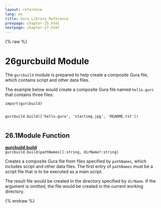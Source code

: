 ```yaml
---
layout: reference
lang: en
title: Gura Library Reference
prevpage: chapter-25.html
nextpage: chapter-27.html
---
```

{% raw %}
<h1><span class="caption-index-1">26</span>gurcbuild Module</h1>
<p>
The <code class="highlighter-rouge">gurcbuild</code> module is prepared to help create a composite Gura file, which contains script and other data files.
</p>
<p>
The example below would create a composite Gura file named <code class="highlighter-rouge">hello.gurc</code> that contains three files:
</p>
<pre class="highlight"><code>import(gurcbuild)

gurcbuild.build(['hello.gura', 'startimg.jpg', 'README.txt'])
</code></pre>
<h2><span class="caption-index-2">26.1</span><a name="anchor-26-1"></a>Module Function</h2>
<p>
<div><strong style="text-decoration:underline">gurcbuild.build</strong></div>
<div style="margin-bottom:1em"><code>gurcbuild.build(pathNames[]:string, dirName?:string)</code></div>
Creates a composite Gura file from files specified by <code class="highlighter-rouge">pathNames</code>, which includes script and other data files. The first entry of <code class="highlighter-rouge">pathNames</code> must be a script file that is to be executed as a main script.
</p>
<p>
The result file would be created in the directory specified by <code class="highlighter-rouge">dirName</code>. If the argument is omitted, the file would be created in the current working directory.
</p>
<p />

{% endraw %}
